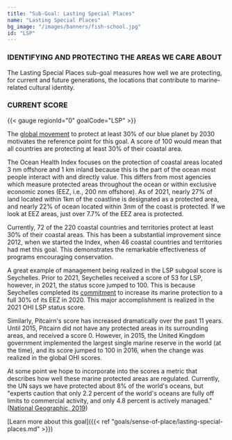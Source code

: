 ```yaml
---
title: "Sub-Goal: Lasting Special Places"
name: "Lasting Special Places"
bg_image: "/images/banners/fish-school.jpg"
id: "LSP"
---
```


### IDENTIFYING AND PROTECTING THE AREAS WE CARE ABOUT
The Lasting Special Places sub-goal measures how well we are protecting, for current and future generations, the locations that contribute to marine-related cultural identity. 

### CURRENT SCORE

{{< gauge regionId="0" goalCode="LSP" >}}

The [global movement](https://worldoceanday.org/take-action/social-media-toolkit/?gclid=Cj0KCQjwt-6LBhDlARIsAIPRQcK8Aw3Gk9-0D6TyFjVJAlnMRJtcVlgLDwl5Q0BYSGuyYzlPp8q28awaAu-FEALw_wcB) to protect at least 30% of our blue planet by 2030 motivates the reference point for this goal. A score of 100 would mean that all countries are protecting at least 30% of their coastal area. 

The Ocean Health Index focuses on the protection of coastal areas located 3 nm offshore and 1 km inland because this is the part of the ocean most people interact with and directly value. This differs from most agencies which measure protected areas throughout the ocean or within exclusive economic zones (EEZ, i.e., 200 nm offshore). As of 2021, nearly 27% of land located within 1km of the coastline is designated as a protected area, and nearly 22% of ocean located within 3nm of the coast is protected. If we look at EEZ areas, just over 7.7% of the EEZ area is protected.

Currently, 72 of the 220 coastal countries and territories protect at least 30% of their coastal areas. This has been a substantial improvement since 2012, when we started the Index, when 46 coastal countries and territories had met this goal. This demonstrates the remarkable effectiveness of programs encouraging conservation.

A great example of management being realized in the LSP subgoal score is Seychelles. Prior to 2021, Seychelles received a score of 53 for LSP, however, in 2021, the status score jumped to 100. This is because Seychelles completed its [commitment](https://www.nature.org/en-us/about-us/where-we-work/africa/stories-in-africa/seychelles-conservation-commitment-comes-to-life/) to increase its marine protection to a full 30% of its EEZ in 2020. This major accomplishment is realized in the 2021 OHI LSP status score.

Similarly, Pitcairn's score has increased dramatically over the past 11 years. Until 2015, Pitcairn did not have any protected areas in its surrounding areas, and received a score 0. However, in 2015, the United Kingdom government implemented the largest single marine reserve in the world (at the time), and its score jumped to 100 in 2016, when the change was realized in the global OHI scores. 

At some point we hope to incorporate into the scores a metric that describes how well these marine protected areas are regulated. Currently, the UN says we have protected about 8% of the world's oceans, but "experts caution that only 2.2 percent of the world's oceans are fully off limits to commercial activity, and only 4.8 percent is actively managed." ([National Geographic, 2019](https://www.nationalgeographic.com/environment/article/paper-parks-undermine-marine-protected-areas))

[Learn more about this goal]({{< ref "goals/sense-of-place/lasting-special-places.md" >}})